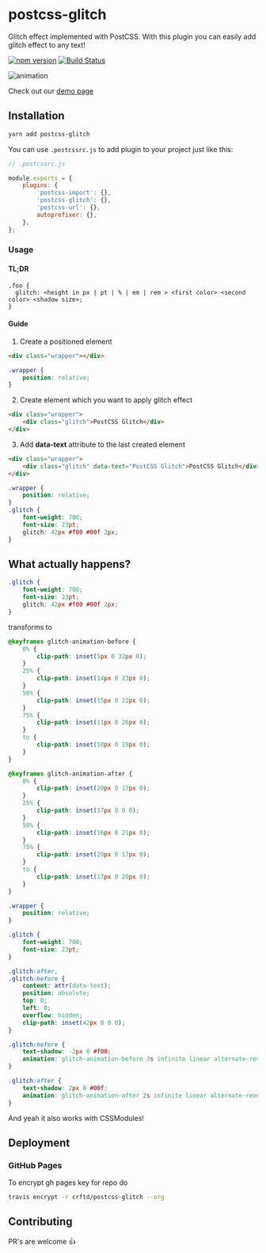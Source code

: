 # postcss-glitch

Glitch effect implemented with PostCSS. With this plugin you can easily add glitch effect to any text!

[![npm version](https://badge.fury.io/js/postcss-glitch.svg)](https://badge.fury.io/js/postcss-glitch)
[![Build Status](https://travis-ci.org/crftd/postcss-glitch.svg?branch=master)](https://travis-ci.org/crftd/postcss-glitch)

![animation](http://g.recordit.co/COmXbvzGfg.gif)

Check out our [demo page](https://crftd.github.io/postcss-glitch/)

## Installation

```bash
yarn add postcss-glitch
```

You can use `.postcssrc.js` to add plugin to your project just like this:

```javascript
// .postcssrc.js

module.exports = {
	plugins: {
		'postcss-import': {},
		'postcss-glitch': {},
		'postcss-url': {},
		autoprefixer: {},
	},
};
```

### Usage

#### TL;DR

```
.foo {
  glitch: <height in px | pt | % | em | rem > <first color> <second color> <shadow size>;
}
```

#### Guide

1. Create a positioned element

```html
<div class="wrapper"></div>
```

```css
.wrapper {
	position: relative;
}
```

2. Create element which you want to apply glitch effect

```html
<div class="wrapper">
	<div class="glitch">PostCSS Glitch</div>
</div>
```

3. Add **data-text** attribute to the last created element

```html
<div class="wrapper">
	<div class="glitch" data-text="PostCSS Glitch">PostCSS Glitch</div>
</div>
```

```css
.wrapper {
	position: relative;
}
.glitch {
	font-weight: 700;
	font-size: 23pt;
	glitch: 42px #f00 #00f 2px;
}
```

## What actually happens?

```css
.glitch {
	font-weight: 700;
	font-size: 23pt;
	glitch: 42px #f00 #00f 2px;
}
```

transforms to

```css
@keyframes glitch-animation-before {
	0% {
		clip-path: inset(5px 0 32px 0);
	}
	25% {
		clip-path: inset(14px 0 23px 0);
	}
	50% {
		clip-path: inset(15px 0 22px 0);
	}
	75% {
		clip-path: inset(11px 0 26px 0);
	}
	to {
		clip-path: inset(18px 0 19px 0);
	}
}

@keyframes glitch-animation-after {
	0% {
		clip-path: inset(20px 0 17px 0);
	}
	25% {
		clip-path: inset(37px 0 0 0);
	}
	50% {
		clip-path: inset(16px 0 21px 0);
	}
	75% {
		clip-path: inset(20px 0 17px 0);
	}
	to {
		clip-path: inset(17px 0 20px 0);
	}
}

.wrapper {
	position: relative;
}

.glitch {
	font-weight: 700;
	font-size: 23pt;
}

.glitch:after,
.glitch:before {
	content: attr(data-text);
	position: absolute;
	top: 0;
	left: 0;
	overflow: hidden;
	clip-path: inset(42px 0 0 0);
}

.glitch:before {
	text-shadow: -2px 0 #f00;
	animation: glitch-animation-before 3s infinite linear alternate-reverse;
}

.glitch:after {
	text-shadow: 2px 0 #00f;
	animation: glitch-animation-after 2s infinite linear alternate-reverse;
}
```

And yeah it also works with CSSModules!

## Deployment

### GitHub Pages

To encrypt gh pages key for repo do

```bash
travis encrypt -r crftd/postcss-glitch --org
```

## Contributing

PR's are welcome 👍

